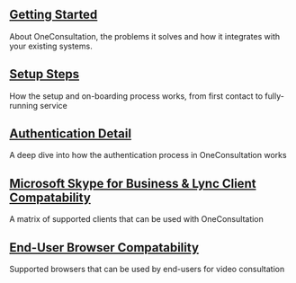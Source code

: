 ## [Getting Started](getting-started)
About OneConsultation, the problems it solves and how it integrates with your existing systems.

## [Setup Steps](setup-steps)
How the setup and on-boarding process works, from first contact to fully-running service

## [Authentication Detail](auth)
A deep dive into how the authentication process in OneConsultation works

## [Microsoft Skype for Business & Lync Client Compatability](clients)
A matrix of supported clients that can be used with OneConsultation

## [End-User Browser Compatability](browsers)
Supported browsers that can be used by end-users for video consultation


